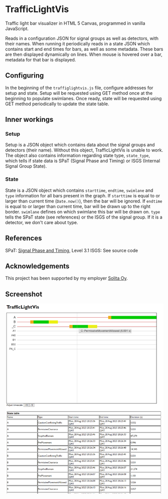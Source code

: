 # TrafficLightVis
Traffic light bar visualizer in HTML 5 Canvas, programmed in vanilla JavaScript.

Reads in a configuration JSON for signal groups as well as detectors, with their names. When running it periodically reads in a state JSON which contains start and end times for bars, as well as some metadata. These bars are then displayed dynamically on lines. When mouse is hovered over a bar, metadata for that bar is displayed.

## Configuring
In the beginning of the `traffiglightvis.js` file, configure addresses for setup and state. Setup will be requested using GET method once at the beginning to populate swimlanes. Once ready, state will be requested using GET method periodically to update the state table.

## Inner workings
### Setup
Setup is a JSON object which contains data about the signal groups and detectors (their name). Without this object, TrafficLightVis is unable to work. The object also contains information regarding state type, `state_type`, which tells if state data is SPaT (Signal Phase and Timing) or ISGS (Internal Signal Group State).

### State
State is a JSON object which contains `starttime`, `endtime`, `swimlane` and `type` information for all bars present in the graph. If `starttime` is equal to or larger than current time (`Date.now()`), then the bar will be ignored. If `endtime` is equal to or larger than current time, bar will be drawn up to the right border. `swimlane` defines on which swimlane this bar will be drawn on. `type` tells the SPaT state (see references) or the ISGS of the signal group. If it is a detector, we don't care about type.

## References
SPaT: [Signal Phase and Timing](https://www.crow.nl/downloads/pdf/verkeer-en-vervoer/verkeersmanagement/landelijke-ivri-standaarden/d3046-2_spat-profile.aspx), Level 3.1
ISGS: See source code

## Acknowledgements
This project has been supported by my employer [Solita Oy](https://github.com/solita).

## Screenshot
![Alt text](/screenshot_28-08-23.png?raw=true "Screenshot")

